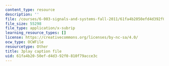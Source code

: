 ```yaml
---
content_type: resource
description: ''
file: /courses/6-003-signals-and-systems-fall-2011/61fa4b2050efd4d392f0810f79acce3c_pqkYqU11ETA.srt
file_size: 55298
file_type: application/x-subrip
learning_resource_types: []
license: https://creativecommons.org/licenses/by-nc-sa/4.0/
ocw_type: OCWFile
resourcetype: Other
title: 3play caption file
uid: 61fa4b20-50ef-d4d3-92f0-810f79acce3c
---
```


